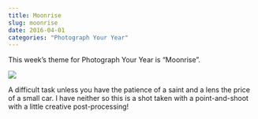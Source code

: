 ```yaml
---
title: Moonrise
slug: moonrise
date: 2016-04-01
categories: "Photograph Your Year"
---
```


<p>This week’s theme for Photograph Your Year is “Moonrise”.</p>
<img src="https://res.cloudinary.com/dy6grlu8z/image/upload/v1558841935/a8zcb8fpkzw3azu6kbqj.jpg"/>
<p>A difficult task unless you have the patience of a saint and a lens the price of a small car. I have neither so this is a shot taken with a point-and-shoot with a little creative post-processing!</p>
